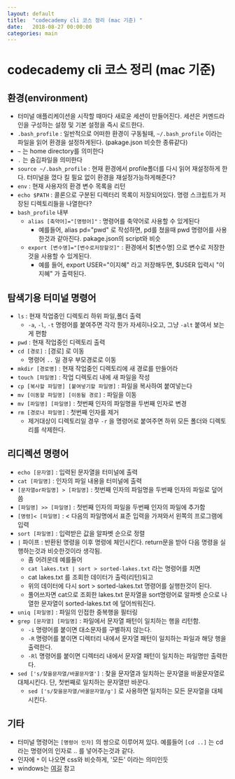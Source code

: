 ```yaml
---
layout: default
title:  "codecademy cli 코스 정리 (mac 기준) "
date:   2018-08-27 00:00:00
categories: main
---
```


# codecademy cli 코스 정리 (mac 기준) 

## 환경(environment)

- 터미널 애플리케이션을 시작할 때마다 새로운 세션이 만들어진다.
세션은 커멘드라인을 구성하는 설정 및 기본 설정을 즉시 로드한다.
- `.bash_profile` : 일반적으로 어떠한 환경이 구동될때, `~/.bash_profile` 이라는 파일을 읽어 환경을 설정하게된다. (pakage.json 비슷한 종류같다)
- `~` 는 home directory를 의미한다
- `.` 는 숨김파일을 의미한다
- `source ~/.bash_profile` : 현재 환경에서 profile폴더를 다시 읽어 재설정하게 한다. 터미널을 껐다 킬 필요 없이 환경을 재설정가능하게해준다?
- `env` : 현재 사용자의 환경 변수 목록을 리턴
- `echo $PATH` : 콜론으로 구분된 디렉터리 목록이 저장되어있다. 명령 스크립트가 저장된 디렉토리들을 나열한다?
- `bash_profile` 내부
    - `alias [축약어]="[명령어]"` : 명령어를 축약어로 사용할 수 있게된다
        - 예를들어, alias pd="pwd" 로 작성하면, pd를 쳤을때 pwd 명령어를 사용한것과 같아진다. pakage.json의 script와 비슷
    - `export [변수명]="[변수로저장할것]"` : 환경에서 $[변수명] 으로 변수로 저장한것을 사용할 수 있게된다.
        - 예를 들어, export USER="이지혜" 라고 저장해두면, $USER 입력시 "이지혜" 가 출력된다.
        

## 탐색기용 터미널 명령어
- `ls` : 현재 작업중인 디렉토리 하위 파일,폴더 출력
    - `-a`, `-l`, `-t` 명령어를 붙여주면 각각 뭔가 자세히나오고, 그냥 `-alt` 붙여서 보는게 편함
- `pwd` : 현재 작업중인 디렉토리 출력
- `cd [경로]` : [경로] 로 이동
    - 명령어 `..` 일 경우 부모경로로 이동
- `mkdir [경로명]` : 현재 작업중인 디렉토리에 새 경로를 만들어라
- `touch [파일명]` : 작업 디렉토리 내에 새 파일을 작성
- `cp [복사할 파일명] [붙여넣기할 파일명]` : 파일을 복사하여 붙여넣는다
- `mv [이동할 파일명] [이동될 경로]` : 파일을 이동
- `mv [파일명] [파일명]` : 첫번째 인자의 파일명을 두번째 인자로 변경
- `rm [경로나 파일명]` : 첫번째 인자를 제거
    - 제거대상이 디렉토리일 경우 `-r` 을 명령어로 붙여주면 하위 모든 폴더와 디렉토리를 삭제한다.
    
## 리디렉션 명령어
- `echo [문자열]` : 입력된 문자열을 터미널에 출력
- `cat [파일명]` : 인자의 파일 내용을 터미널에 출력
- `[문자열or파일명] > [파일명]` : 첫번째 인자의 파일명을 두번째 인자의 파일로 덮어씀
- `[파일명] >> [파일명]` : 첫번째 인자의 파일을 두번째 인자의 파일에 추가함
- `[명령]< [파일명]` : < 다음의 파일명에서 표준 입력을 가져와서 왼쪽의 프로그램에 입력
- `sort [파일명]` : 입력받은 값을 알파벳 순으로 정렬
- `|` 파이프 : 반환된 명령을 이후 명령에 체인시킨다. return문을 받아 다음 명령을 실행하는것과 비슷한것이라 생각됨.	
    - 좀 어려운데 예를들어	
    - `cat lakes.txt | sort > sorted-lakes.txt` 라는 명령어를 치면	
    - cat lakes.txt 를 조회한 데이터가 출력(리턴)되고	
    - 위의 데이터에 다시 sort > sorted-lakes.txt 명령어를 실행한것이 된다.	
    - 풀어쓰자면 cat으로 조회한 lakes.txt 문자열을 sort명령어로 알파벳 순으로 나열한 문자열이 sorted-lakes.txt 에 덮어씌워진다.
- `uniq [파일명]` : 파일의 인접한 중복행을 필터링
- `grep [문자열] [파일명]` : 파일에서 문자열 패턴이 일치하는 행을 리턴함.
    - `-i` 명령어를 붙이면 대소문자를 구별하지 않는다.	
    - `-R` 명령어를 붙이면 디렉터리 내에서 문자열 패턴이 일치하는 파일과 해당 행을 출력한다.
    - `-Rl` 명령어를 붙이면 디렉터리 내에서 문자열 패턴이 일치하는 파일명만 출력한다.
- `sed ['s/찾을문자열/바꿀문자열']` : 찾을 문자열과 일치하는 문자열을 바꿀문자열로 대체시킨다. 단, 첫번째로 일치하는 문자열만 바꾼다.	
    - `sed ['s/찾을문자열/바꿀문자열/g']` 로 사용하면 일치하는 모든 문자열을 대체시킨다.
    
## 기타
- 터미널 명령어는 `[명령어 인자]` 의 쌍으로 이루어져 있다. 예를들어 `[cd ..]` 는 cd 라는 명령어의 인자로 .. 를 넣어주는것과 같다.
- 인자에 `*` 이 나오면 css와 비슷하게, '모든' 이라는 의미인듯
- windows는 [여길](https://www.computerhope.com/issues/chusedos.htm) 참고

